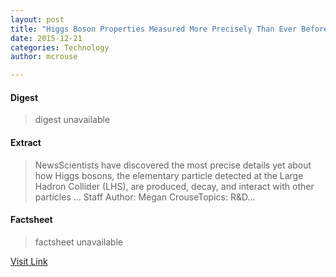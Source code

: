 ```yaml
---
layout: post
title: "Higgs Boson Properties Measured More Precisely Than Ever Before"
date: 2015-12-21
categories: Technology
author: mcrouse

---
```



#### Digest
>digest unavailable

#### Extract
>NewsScientists have discovered the most precise details yet about how Higgs bosons, the elementary particle detected at the Large Hadron Collider (LHS), are produced, decay, and interact with other particles ... Staff Author:&nbsp;Megan CrouseTopics:&nbsp;R&amp;D...

#### Factsheet
>factsheet unavailable

[Visit Link](http://www.pddnet.com/2015/09/higgs-boson-properties-measured-more-precisely-ever)


